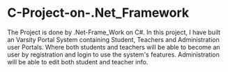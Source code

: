# C-Project-on-.Net_Framework
The Project is done by .Net-Frame_Work on C#. In this project, I have built an Varsity Portal System containing Student, Teachers and Administration user Portals. Where  both students and teachers will be able to become an user by registration and login to use the system's features. Administration will be able to edit both student and teacher info.
